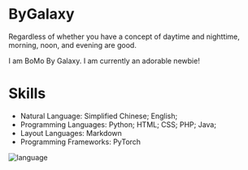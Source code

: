 # ByGalaxy
Regardless of whether you have a concept of daytime and nighttime, morning, noon, and evening are good.

I am BoMo By Galaxy. I am currently an adorable newbie!

# Skills
 - Natural Language: Simplified Chinese; English;
 - Programming Languages: Python; HTML; CSS; PHP; Java;
 - Layout Languages: Markdown
 - Programming Frameworks: PyTorch

![language](https://github-readme-stats.vercel.app/api/top-langs?username=ByGalxy&locale=cn&show_icons=true&theme=transparent&card_width=470&hide_border=true )
